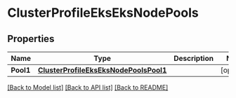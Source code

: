 # ClusterProfileEksEksNodePools

## Properties
Name | Type | Description | Notes
------------ | ------------- | ------------- | -------------
**Pool1** | [**ClusterProfileEksEksNodePoolsPool1**](ClusterProfileEKS_eks_nodePools_pool1.md) |  | [optional] 

[[Back to Model list]](../README.md#documentation-for-models) [[Back to API list]](../README.md#documentation-for-api-endpoints) [[Back to README]](../README.md)


